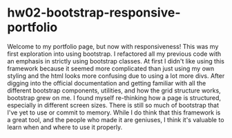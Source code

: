 # hw02-bootstrap-responsive-portfolio

Welcome to my portfolio page, but now with responsiveness! This was my first exploration into using bootstrap. I refactored all my previous code with an emphasis in strictly using bootstrap classes. At first I didn't like using this framework because it seemed more complicated than just using my own styling and the html looks more confusing due to using a lot more divs. After digging into the official documentation and getting familiar with all the different bootstrap components, utilities, and how the grid structure works, bootstrap grew on me. I found myself re-thinking how a page is structured, especially in different screen sizes. There is still so much of bootstrap that I've yet to use or commit to memory. While I do think that this framework is a great tool, and the people who made it are geniuses, I think it's valuable to learn when and where to use it properly.
